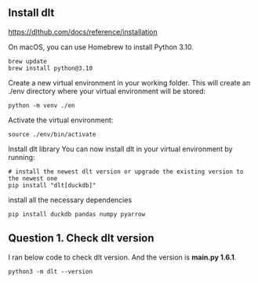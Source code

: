 ## Install dlt

https://dlthub.com/docs/reference/installation


On macOS, you can use Homebrew to install Python 3.10.
```ssh
brew update
brew install python@3.10
```

Create a new virtual environment in your working folder. This will create an ./env directory where your virtual environment will be stored:
```ssh
python -m venv ./en
```

Activate the virtual environment:
```ssh
source ./env/bin/activate
```
Install dlt library
You can now install dlt in your virtual environment by running:

```ssh
# install the newest dlt version or upgrade the existing version to the newest one
pip install "dlt[duckdb]"
```

install all the necessary dependencies
```ssh
pip install duckdb pandas numpy pyarrow
```

## Question 1. Check dlt version
I ran below code to check dlt version. And the version is **__main__.py 1.6.1**.
```ssh
python3 -m dlt --version
```


